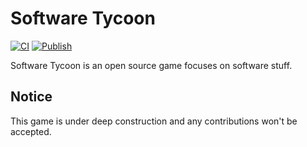 # Software Tycoon
[![CI](https://github.com/memolemo-studios/SoftwareTycoon/actions/workflows/ci.yml/badge.svg)](https://github.com/memolemo-studios/SoftwareTycoon/actions/workflows/ci.yml)
[![Publish](https://github.com/memolemo-studios/SoftwareTycoon/actions/workflows/publish.yml/badge.svg)](https://github.com/memolemo-studios/SoftwareTycoon/actions/workflows/publish.yml)

Software Tycoon is an open source game focuses on software stuff.

## Notice

This game is under deep construction and any contributions won't be accepted.
